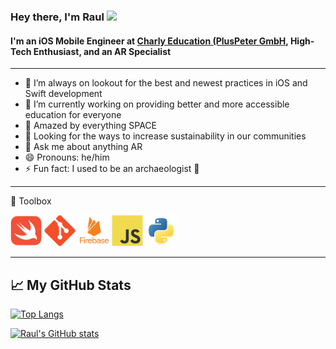 ### Hey there, I'm Raul <img src="https://raw.githubusercontent.com/MartinHeinz/MartinHeinz/master/wave.gif" width="30px">

#### I'm an iOS Mobile Engineer at [Charly Education (PlusPeter GmbH](https://apps.apple.com/app/apple-store/id1464182310?mt=8), High-Tech Enthusiast, and an AR Specialist
---
- 🌱 I’m always on lookout for the best and newest practices in iOS and Swift development
- 🔭 I’m currently working on providing better and more accessible education for everyone
- :milky_way: Amazed by everything SPACE
- :herb: Looking for the ways to increase sustainability in our communities
- 💬 Ask me about anything AR
- 😄 Pronouns: he/him
- ⚡ Fun fact: I used to be an archaeologist 🤠


---

🧰 Toolbox

<img src="https://github.com/devicons/devicon/blob/master/icons/swift/swift-original.svg" alt="Swift" width="50" height="50"/> <img src="https://github.com/devicons/devicon/blob/master/icons/git/git-original.svg" alt="Git" width="50" height="50"/> <img src="https://github.com/devicons/devicon/blob/master/icons/firebase/firebase-plain-wordmark.svg" alt="Firebase" width="50" height="50"/>
<img src="https://github.com/devicons/devicon/blob/master/icons/javascript/javascript-original.svg" alt="JavaScript" width="50" height="50"/> <img src="https://github.com/devicons/devicon/blob/master/icons/python/python-original.svg" alt="Python" width="50" height="50"/>

---

## &#x1f4c8; My GitHub Stats

[![Top Langs](https://github-readme-stats.vercel.app/api/top-langs/?username=RaulSul&layout=compact&theme=vue)](https://github.com/anuraghazra/github-readme-stats)

[![Raul's GitHub stats](https://github-readme-stats.vercel.app/api?username=RaulSul&theme=vue)](https://github.com/anuraghazra/github-readme-stats)





<!--
**RaulSul/RaulSul** is a ✨ _special_ ✨ repository because its `README.md` (this file) appears on your GitHub profile.

Here are some ideas to get you started:


- 👯 I’m looking to collaborate on ...
- 🤔 I’m looking for help with ...
- 📫 How to reach me: ...

-->
